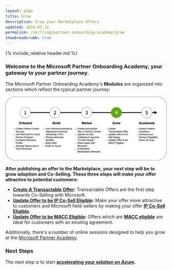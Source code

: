 ```yaml
---
layout: page
title: Grow
description: Grow your Marketplace Offers
updated: 2024-02-22
permalink: /skilling/partner-onboarding-academy/grow
showbreadcrumb: true
---
```

{% include_relative header.md %}

### Welcome to the Microsoft Partner Onboarding Academy, your gateway to your partner journey.

The Microsoft Partner Onboarding Academy's **Modules** are organized into sections which reflect the typical partner journey:

![](../../../assets/partner-onboarding/partner-journey-grow.png)

**After publishing an offer to the Marketplace, your next step will be to grow adoption and Co-Selling. These three steps will make your offer attractive to potential customers:**

- **[Create A Transactable Offer](/PartnerResources/skilling/partner-onboarding-academy/transactable-offer):** Transactable Offers are the first step towards Co-Selling with Microsoft.
- **[Update Offer to be IP Co-Sell Eligible](/PartnerResources/skilling/partner-onboarding-academy/cosell):** Make your offer more attractive to customers and Microsoft field-sellers by making your offer **[IP Co-Sell Eligible](https://learn.microsoft.com/en-us/partner-center/co-sell-requirements#requirements-for-azure-ip-co-sell-eligible-status).**
- **[Update Offer to be MACC Eligible](/PartnerResources/skilling/partner-onboarding-academy/macc-offer):** Offers which are **[MACC eligible](https://learn.microsoft.com/en-us/partner-center/marketplace/azure-consumption-commitment-enrollment)** are ideal for customers with an existing agreement.

Additionally, there's a number of online sessions designed to help you grow at the [Microsoft Partner Academy](https://info.microsoft.com/WE-NoGEP-CATALOG-FY23-10Oct-18-Microsoft-Partner-Academy-join-us-for-the-upcoming-sessions-designed-to-help-your-organization-grow-as-a-SRDEM124923_Catalog-Display-Page.html?ocid=lp_pg361111_gdc_comm_mw).


### Next Steps

The next step is to start **[accelerating your solution on Azure](/PartnerResources/skilling/partner-onboarding-academy/accelerate).**
